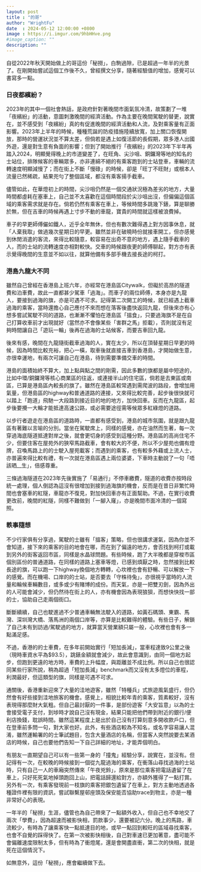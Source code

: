 ```yaml
---
layout: post
title : "的哥"
author: "WrightFu"
date  : 2024-05-12 12:00:00 +0800
image : https://i.imgur.com/9hbHHve.png
#image_caption: ""
description: ""
---
```


自從2022年秋天開始做上的哥這份「秘撈」，白駒過隙，已是超過一年半的光景了。在剛開始嘗試這個工作後不久，曾經撰文分享，隨著經驗值的增加，感覺可以書寫多一點。

<!--more-->

### 日夜都繽紛？

2023年的其中一個社會熱話，是政府針對著晚間市面氣氛冷清，故策劃了一堆「夜繽紛」的活動，意圖刺激晚間的經濟活動。作為主要在晚間駕駛的替更，說實在，並不感受到「夜繽紛」真的有促進晚間的經濟活動和人流，及對乘客量有正面影響。2023年上半年的時候，種種荒誕的防疫措施陸續放寬，加上關口恢復開放，那時的營運狀況並不算太差，但倘若是遇上如復活節的長假期，眾多港人出國外遊，還是對生意有負面的影響；但到了開始推行「夜繽紛」的2023年下半年再踏入2024，明顯覺得晚上的市道變差了，在旺角、尖沙咀、銅鑼灣等地的知名的士站位，排隊候客的車輛眾多，亦非連綿不絕的有乘客跑到的士站登車，車輛的流轉速度明顯減慢了；而在街上不斷「慢碌」的時候，卻是「旺丁不旺財」或根本人流量已然稀疏，結果兜勻了整個區域，都沒有乘客揚手截車。

儘管如此，在華燈初上的時間，尖沙咀仍然是一個交通狀況極為差劣的地方，大量時間都虛耗在塞車上，自己並不太喜歡在這個時間段於尖沙咀出沒，但偏偏這個區域的乘客需求就是存在。倘若仍然有乘客在車上，等候時間多跳幾下錶，算是聊勝於無，但在吉車的時候再遇上寸步不動的車龍，寶貴的時間就這樣被浪費掉。

車子的早更師傅儼如鐵人，近乎全年無休，但也有數次難得遇上對方因事休息，就「人棄我取」做過幾次星期日的早更。雖然並非在破曉時份就接車開工，但亦感覺到休閒消遣的客流，來得比較隨意，較容易在出奇不意的地方，遇上隨手截車的人，而的士站的流轉速度亦相對較快。交車的時候跟夜更的師傅聊起，對方亦有表示覺得晚間的生意並不如以往，就算他備有多部手機去接長途的柯打。


### 港島九龍大不同

雖然自己曾經在香港島上班六年，亦經常在港島區Citywalk，但礙於高昂的隧道費和泊車費，故此一直都甚少駕車「過海」。而車子的兩位師傅，本身亦是九龍人，要接到過海的旗，亦是可遇不可求。記得第二次開工的時候，就已經遇上截車過海的乘客，當時還擔心自己應付不來而想在落客後盡快返回九龍，但後來亦有心想多嘗試駕駛不同的道路，也漸漸不懼怕在港島區「搵食」，只要過海旗不是在自己打算收車前才出現就好（當然亦不會像某些「害群之馬」拒載），否則就沒有足夠時間讓自己「遊玩一輪」後再在過海的士站候客，而要吉車回九龍。

後來有感，晚間在九龍隨街截車過海的人，實在太少，所以在頂替星期日早更的時候，因為時間比較充裕，把心一橫，取車後就直接吉車到香港島，才開始做生意，亦很幸運地，有兩次可讓自己在港島，待到需要準備交車的時間。

港島的面積始終不算大，加上點與點之間的剛需，因此多數的旗都是屬中短途的，比如中環/銅鑼灣等核心商業區的往返，或連接半山的住宅區，倘若是去東區或南區，已算是港島區內較長的旗了。雖然在港島區較常遇到需爬波的路段，會增加用氣量，但港島區的highway和普通道路的連接，又來得比較完善，起步後很快就可以踏上「跑道」飛馳一大段路到接近目的地的地方，加快回車。反而在九龍區，起步後要攪一大輪才能抵達高速公路，或必需要途徑需等候眾多紅綠燈的道路。

以步行者遊走在港島區的道路時，一直都有感受到，港島的城市氛圍，就是跟九龍區有著難以言喻的分別。當坐在駕駛席上，同樣的感覺，亦在油然而生著，每一次穿過海底隧道抵達對岸之後，就會更切身的感受到這種分野。港島區的高尚住宅不少，但要住客在屋苑外的狹窄馬路截車，會有較大的不便，所以不少屋苑也備有燈牌，召喚馬路上的的士駛入屋苑載客；而遇到的乘客，也有較多外藉或上流人士，亦普遍來得比較有禮，有一次就在港島區遇上兩位婆婆，下車時主動說了一句「唔該晒__生」，倍感尊重。

三條過海隧道在2023年先後實施了「易通行」不停車繳費，隧道的收費亦按時段統一處理，個人倒認為這沒有很增加到接到過海旗的機會，反而是在昔日非繁忙時間也會塞車的紅隧，車龍亦不復見，對加快回車亦有正面幫助。不過，在實行收費更改前，晚間的紅隧，同樣不難做到「一腳入窿」，亦是晚間市面冷清的一個寫照。


### 軼事隨想

不少行家俱有分享過，駕駛的士雖有「搵客」策略，但也很講求運氣，因為你並不會知道，接下來的乘客的目的地會在哪，而在到了偏遠的地方，會否找到柯打或載到另外的街客返回市區，同樣是水晶球問題。有些時候，跑了大半晚都是穿梭市區個別區份的普通道路，在同樣的道路上塞車等燈，已感到煩厭之時，忽然接到比較長途的旗，可以跑一下highway換個地方轉轉，心坎裡也會有舒暢、可以解放一下的感覺。而在機場、口岸的的士站，是否要去「守株待兔」，亦很視乎當時的人流量和輪候車輛數目，或多或少有賭博的成份。而天氣，亦是一把雙刃劍，因為外出的人可能會減少，但仍然待在街上的人，亦有機會因為表現狼狽，而想快快找一部的士，協助自己走兩個街口。

斷斷續續，自己也駛進過不少普通車輛無法駛入的道路，如黃石碼頭、東霸、馬灣、深圳灣大橋、落馬洲的兩個口岸等，亦算是比較難得的體驗。有些日子，解鎖了自己未有到訪過/駕駛過的地方，就算當天營業額只屬一般，心坎裡也會有多一點滿足感。

不過，香港的的士車費，在多年前開始實行「短加長減」，當車程達致9公里之後（現時車資水平為$93.5），跳錶金額就會減少，故此會意識到，由同一個地方起步，但跑到更遠的地方時，車費的上升幅度，與距離並不成比例。所以自己也很認同某些行家所說，稍為超過「短加長減」benchmark而又沒有太多燈位的車程，利潤最好，但這類型的旗，同樣是可遇不可求。

通關後，香港重新迎來了大量的洼地遊客，雖然「特種兵」式旅遊風氣盛行，但仍然會有好些接到洼地旅客的機會。感覺上，相貌比較年青的乘客，質素較好，沒有表現得那麼財大氣粗。但自己最討厭的一件事，是部份遊客「大安旨意」以為的士會接受電子支付，到埗時才說自己沒有現金，結果只能把他們帶到附近的銀行/便利店換錢，耽誤時間。雖然這某程度上是出於自己沒有打算刻意多開收款戶口，但在登車前多問一句，對大家也好。此外，有些酒店較為不知名，或名字容易讓人混淆，雖然運輸署的的士筆試題目，包含大量酒店的名稱，但當客人突然說要去某酒店的時候，自己也要他們告知一下自己詳細的地址，才能弄個明白。

有朋友一直期望自己可以有一些第一身的「撞鬼」經驗分享，說實在，並沒有。但記得有一次，在較晚的時候接到一個從九龍過海的乘客，在衝落山尋找過海的士站時，只有自己一人的車廂突然傳來「午夜兇鈴」，原來是那位乘客把電話遺留了在車上，只好死死氣地掉頭跑回上山，把電話歸還給對方，亦額外獲得了一點打賞。另外有一次，有乘客發現前一枝旗的乘客把銀包遺留了在車上，對方主動地透過各種證件裡有限的資訊，嘗試聯繫屋邨座頭及保安能否協助trace到物主，亦是一種非常好心的表現。

一年半的「秘撈」生涯，儘管也為自己帶來了一點額外收入，但自己也不幸地交了兩次「學費」，因為超速而被影快相，罰款事少，還要被記六分。晚上的馬路，車流較少，有時為了讓乘客快一點抵達目的地，或早一點回到較旺的區域尋找乘客，也會不自覺的踩得快了。在第一次被影快相後，自己對車速已更加著意，盡可能不會偏離速度限制太多，但有時為了衝燈尾，還是會開盡直衝，第二次的快相，就是死在這個情況下。

如無意外，這份「秘撈」，應會繼續做下去。

<!--END-->